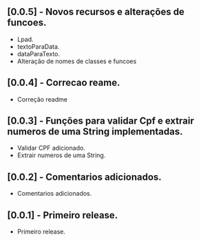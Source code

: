## [0.0.5] - Novos recursos e alterações de funcoes.

* Lpad.
* textoParaData.
* dataParaTexto.
* Alteração de nomes de classes e funcoes

## [0.0.4] - Correcao reame.

* Correção readme

## [0.0.3] - Funções para validar Cpf e extrair numeros de uma String implementadas.

* Validar CPF adicionado.
* Extrair numeros de uma String.

## [0.0.2] - Comentarios adicionados.

* Comentarios adicionados.

## [0.0.1] - Primeiro release.

* Primeiro release.
